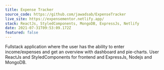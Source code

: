 ```yaml
---
title: Expense Tracker
source_code: https://github.com/jawadsab/ExpenseTracker
live_site: https://expensementor.netlify.app/
stack: ReactJs, StyledComponents, MongoDB, ExpressJs, Netlify
date: 2021-07-31T09:53:09.172Z
featured: false
---
```

Fullstack application where the user has the ability to enter income/expenses and get an overview with dashboard and pie-charts. User ReactJs and StyledComponents for frontend and ExpressJs, Nodejs and MongoDB.